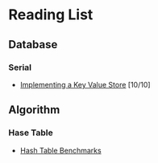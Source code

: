 # Reading List

## Database

### Serial

- [Implementing a Key Value Store](http://codecapsule.com/2012/11/07/ikvs-implementing-a-key-value-store-table-of-contents/) [10/10]

## Algorithm

### Hase Table

- [Hash Table Benchmarks](http://incise.org/hash-table-benchmarks.html)

